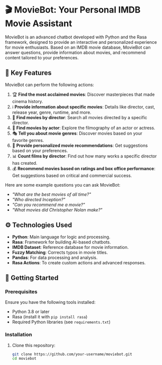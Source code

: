 # 🎬 MovieBot: Your Personal IMDB Movie Assistant

MovieBot is an advanced chatbot developed with Python and the Rasa framework, designed to provide an interactive and personalized experience for movie enthusiasts. Based on an IMDB movie database, MovieBot can answer questions, provide information about movies, and recommend content tailored to your preferences.

## 🌟 Key Features

MovieBot can perform the following actions:

1. 🏆 **Find the most acclaimed movies**: Discover masterpieces that made cinema history.
2. ℹ️ **Provide information about specific movies**: Details like director, cast, release year, genre, runtime, and more.
3. 🎥 **Find movies by director**: Search all movies directed by a specific director.
4. 🌟 **Find movies by actor**: Explore the filmography of an actor or actress.
5. 🎭 **Tell you about movie genres**: Discover movies based on your favorite genres.
6. 🎯 **Provide personalized movie recommendations**: Get suggestions based on your preferences.
7. 📊 **Count films by director**: Find out how many works a specific director has created.
8. 💰 **Recommend movies based on ratings and box office performance**: Get suggestions based on critical and commercial success.

Here are some example questions you can ask MovieBot:
- *"What are the best movies of all time?"*
- *"Who directed Inception?"*
- *"Can you recommend me a movie?"*
- *"What movies did Christopher Nolan make?"*

## ⚙️ Technologies Used

- **Python**: Main language for logic and processing.
- **Rasa**: Framework for building AI-based chatbots.
- **IMDB Dataset**: Reference database for movie information.
- **Fuzzy Matching**: Corrects typos in movie titles.
- **Pandas**: For data processing and analysis.
- **Rasa Actions**: To create custom actions and advanced responses.

## 🚀 Getting Started

### Prerequisites

Ensure you have the following tools installed:
- Python 3.8 or later
- Rasa (install it with `pip install rasa`)
- Required Python libraries (see `requirements.txt`)

### Installation

1. Clone this repository:
   ```bash
   git clone https://github.com/your-username/moviebot.git
   cd moviebot
